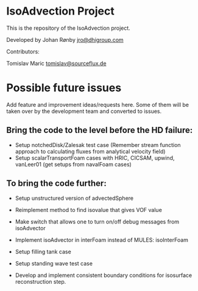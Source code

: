 # IsoAdvection Project  

This is the repository of the IsoAdvection project. 

Developed by Johan Rønby <jro@dhigroup.com>  

Contributors:  

Tomislav Maric <tomislav@sourceflux.de> 

# Possible future issues 

Add feature and improvement ideas/requests here. Some of them will be taken over by the development team and converted to issues. 

## Bring the code to the level before the HD failure:

- Setup notchedDisk/Zalesak test case (Remember stream function approach to calculating fluxes from analytical velocity field)
- Setup scalarTransportFoam cases with HRIC, CICSAM, upwind, vanLeer01 (get setups from navalFoam cases)

## To bring the code further:

- Setup unstructured version of advectedSphere
- Reimplement method to find isovalue that gives VOF value
- Make switch that allows one to turn on/off debug messages from isoAdvector

- Implement isoAdvector in interFoam instead of MULES: isoInterFoam
- Setup filling tank case
- Setup standing wave test case 

- Develop and implement consistent boundary conditions for isosurface reconstruction step.
